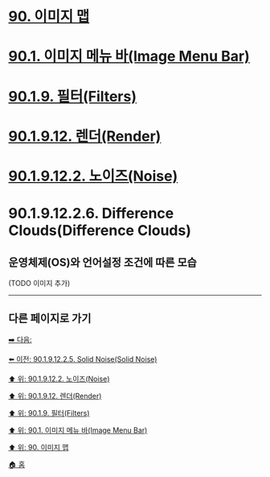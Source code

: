 # [90. 이미지 맵](./90-00-image-map.md)
# [90.1. 이미지 메뉴 바(Image Menu Bar)](./90-01-00-image-menu-bar.md)
# [90.1.9. 필터(Filters)](./90-01-09-filters.md)
# [90.1.9.12. 렌더(Render)](./90-01-09-filtersx-12-render.md)
# [90.1.9.12.2. 노이즈(Noise)](./90-01-09-filtersx-12-renderx-02-noise.md)
# 90.1.9.12.2.6. Difference Clouds(Difference Clouds)
## 운영체제(OS)와 언어설정 조건에 따른 모습
(TODO 이미지 추가)

***

## 다른 페이지로 가기

[➡️ 다음: ]()

[⬅️ 이전: 90.1.9.12.2.5. Solid Noise(Solid Noise)](./90-01-09-filtersx-12-renderx-02-noisex-05-solid_noise.md)

[⬆️ 위: 90.1.9.12.2. 노이즈(Noise)](./90-01-09-filtersx-12-renderx-02-noise.md)

[⬆️ 위: 90.1.9.12. 렌더(Render)](./90-01-09-filtersx-12-render.md)

[⬆️ 위: 90.1.9. 필터(Filters)](./90-01-09-filters.md)

[⬆️ 위: 90.1. 이미지 메뉴 바(Image Menu Bar)](./90-01-00-image-menu-bar.md)

[⬆️ 위: 90. 이미지 맵](./90-00-image-map.md)

[🏠 홈](./00-home.md)
